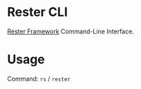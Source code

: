 # Rester CLI

[Rester Framework](https://github.com/DevinDon/rester-core) Command-Line Interface.

# Usage

Command: `rs` / `rester`
